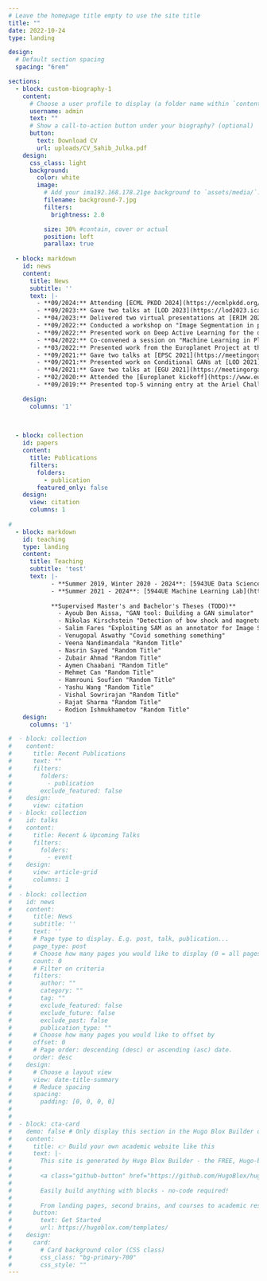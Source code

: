 ```yaml
---
# Leave the homepage title empty to use the site title
title: ""
date: 2022-10-24
type: landing

design:
  # Default section spacing
  spacing: "6rem"

sections:
  - block: custom-biography-1
    content:
      # Choose a user profile to display (a folder name within `content/authors/`)
      username: admin
      text: ""
      # Show a call-to-action button under your biography? (optional)
      button:
        text: Download CV
        url: uploads/CV_Sahib_Julka.pdf
    design:
      css_class: light
      background:
        color: white
        image:
          # Add your ima192.168.178.21ge background to `assets/media/`.
          filename: background-7.jpg
          filters:
            brightness: 2.0 

          size: 30% #contain, cover or actual
          position: left
          parallax: true
  
  - block: markdown
    id: news
    content:
      title: News
      subtitle: ''
      text: |-
        - **09/2024:** Attending [ECML PKDD 2024](https://ecmlpkdd.org/2024/) in Vilnius, Lithuania, and LOD 2024 in Tuscany, Italy, to present accepted work at the respective conferences.
        - **09/2023:** Gave two talks at [LOD 2023](https://lod2023.icas.cc/wp-content/uploads/sites/23/2023/09/LOD-ACAIN-2023-Program-06.pdf) in Lake District, UK.
        - **04/2023:** Delivered two virtual presentations at [ERIM 2023](https://www.youtube.com/watch?v=-wV6LX3Zpho&t=7219s) related to the Europlanet 2024 project.
        - **09/2022:** Conducted a workshop on "Image Segmentation in planetary applications" at [EPSC 2022](https://meetingorganizer.copernicus.org/EPSC2022/session/44849) in Granada, Spain and co-convened a session on "Machine Learning in Planetary Sciences." [Session link](https://meetingorganizer.copernicus.org/EPSC2022/session/44609)
        - **09/2022:** Presented work on Deep Active Learning for the detection of Mercury's Magnetopause and Bow Shock Crossings at [ECML PKDD 2022](https://ecmlpkdd.org/2022/) in Grenoble, France.
        - **04/2022:** Co-convened a session on "Machine Learning in Planetary Science" at [EGU 2022](https://meetingorganizer.copernicus.org/EGU22/session/43559).
        - **03/2022:** Presented work from the Europlanet Project at the [AGU session on Machine Learning in Heliophysics](https://ml-helio.github.io/#Program) in Boulder, Colorado, USA.
        - **09/2021:** Gave two talks at [EPSC 2021](https://meetingorganizer.copernicus.org/EPSC2021/session/41613) and co-convened a session on "Machine Learning in Planetary Sciences."
        - **09/2021:** Presented work on Conditional GANs at [LOD 2021](https://lod2021.icas.cc/program/) in Lake District, UK.
        - **04/2021:** Gave two talks at [EGU 2021](https://meetingorganizer.copernicus.org/EGU21/sessionprogramme/ST?cosession=6095abd82abfd2-93612894-m) and co-convened a session on "Machine Learning in Planetary Science and Heliophysics."
        - **02/2020:** Attended the [Europlanet kickoff](https://www.europlanet-society.org/presentations-from-europlanet-2024-ri-kick-off-meeting/) in Windsor, UK.
        - **09/2019:** Presented top-5 winning entry at the Ariel Challenge on the estimation of dips in light curve from exoplanets at the [Data Science Challenge](https://ecmlpkdd2019.org/programme/discovery/) conducted at [ECML PKDD 2019](https://ecmlpkdd2019.org/programme/discovery/) in Würzburg, Germany.

    design:
      columns: '1'
      
   

  - block: collection
    id: papers
    content:
      title: Publications
      filters:
        folders:
          - publication
        featured_only: false
    design:
      view: citation
      columns: 1
  
#      
  - block: markdown
    id: teaching
    type: landing
    content:
      title: Teaching
      subtitle: 'test'
      text: |-
            - **Summer 2019, Winter 2020 - 2024**: [5943UE Data Science Lab](https://www.fim.uni-passau.de/data-science/lehre-und-studium/lehrveranstaltungen/personendetails?config_id=232ee5ad516ac92bf590f99ac8c2baa8&module=TemplateLecturedetails&range_id=fe6270326db54a4fa75c5fe1a5eaea48&seminar_id=c3a46e613d4eb023c9743bd8265cf3d7&cHash=7b5f01d2a9329f64fc43327adcbc4b27)
            - **Summer 2021 - 2024**: [5944UE Machine Learning Lab](https://www.fim.uni-passau.de/data-science/lehre-und-studium/lehrveranstaltungen/veranstaltungsdetails?config_id=232ee5ad516ac92bf590f99ac8c2baa8&module=TemplateLecturedetails&range_id=fe6270326db54a4fa75c5fe1a5eaea48&seminar_id=d8cef59f8abb7dc43e34560c54f884bd&target=)
            
            **Supervised Master's and Bachelor's Theses (TODO)**
              - Ayoub Ben Aissa, "GAN tool: Building a GAN simulator"
              - Nikolas Kirschstein "Detection of bow shock and magnetopause crossings from MESSENGER data"
              - Salim Fares "Exploiting SAM as an annotator for Image Segmentation"
              - Venugopal Aswathy "Covid something something"
              - Veena Nandimandala "Random Title"
              - Nasrin Sayed "Random Title"
              - Zubair Ahmad "Random Title"
              - Aymen Chaabani "Random Title"
              - Mehmet Can "Random Title"
              - Hamrouni Soufien "Random Title"
              - Yashu Wang "Random Title"
              - Vishal Sowrirajan "Random Title"
              - Rajat Sharma "Random Title"
              - Rodion Ishmukhametov "Random Title"
    design:
      columns: '1'

#  - block: collection
#    content:
#      title: Recent Publications
#      text: ""
#      filters:
#        folders:
#          - publication
#        exclude_featured: false
#    design:
#      view: citation
#  - block: collection
#    id: talks
#    content:
#      title: Recent & Upcoming Talks
#      filters:
#        folders:
#          - event
#    design:
#      view: article-grid
#      columns: 1
#      
#  - block: collection
#    id: news
#    content:
#      title: News
#      subtitle: ''
#      text: ''
#      # Page type to display. E.g. post, talk, publication...
#      page_type: post
#      # Choose how many pages you would like to display (0 = all pages)
#      count: 0
#      # Filter on criteria
#      filters:
#        author: ""
#        category: ""
#        tag: ""
#        exclude_featured: false
#        exclude_future: false
#        exclude_past: false
#        publication_type: ""
#      # Choose how many pages you would like to offset by
#      offset: 0
#      # Page order: descending (desc) or ascending (asc) date.
#      order: desc
#    design:
#      # Choose a layout view
#      view: date-title-summary
#      # Reduce spacing
#      spacing:
#        padding: [0, 0, 0, 0]
#        
#
#  - block: cta-card
#    demo: false # Only display this section in the Hugo Blox Builder demo site
#    content:
#      title: 👉 Build your own academic website like this
#      text: |-
#        This site is generated by Hugo Blox Builder - the FREE, Hugo-based open source website builder trusted by 250,000+ academics like you.
#
#        <a class="github-button" href="https://github.com/HugoBlox/hugo-blox-builder" data-color-scheme="no-preference: light; light: light; dark: dark;" data-icon="octicon-star" data-size="large" data-show-count="true" aria-label="Star HugoBlox/hugo-blox-builder on GitHub">Star</a>
#
#        Easily build anything with blocks - no-code required!
#        
#        From landing pages, second brains, and courses to academic resumés, conferences, and tech blogs.
#      button:
#        text: Get Started
#        url: https://hugoblox.com/templates/
#    design:
#      card:
#        # Card background color (CSS class)
#        css_class: "bg-primary-700"
#        css_style: ""
---
```

